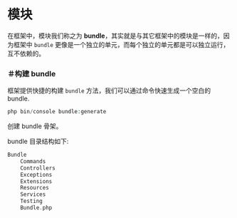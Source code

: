 # 模块

在框架中，模块我们称之为 **bundle**，其实就是与其它框架中的模块是一样的，因为框架中 `bundle` 更像是一个独立的单元，而每个独立的单元都是可以独立运行，互不依赖的。

### ＃构建 bundle

框架提供快捷的构建 `bundle` 方法，我们可以通过命令快速生成一个空白的 bundle.

```php
php bin/console bundle:generate
```

创建 bundle 骨架。

bundle 目录结构如下:

```php
Bundle
    Commands
    Controllers
    Exceptions
    Extensions
    Resources
    Services
    Testing
    Bundle.php
```